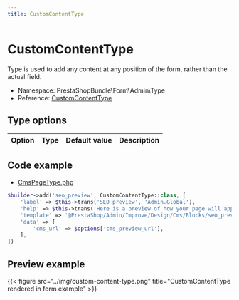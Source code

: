 ```yaml
---
title: CustomContentType
---
```


# CustomContentType

Type is used to add any content at any position of the form, rather than the actual field.

- Namespace: PrestaShopBundle\Form\Admin\Type
- Reference: [CustomContentType](https://github.com/PrestaShop/PrestaShop/blob/8.0.x/src/PrestaShopBundle/Form/Admin/Type/CustomContentType.php)

## Type options

| Option       | Type   | Default value                     | Description                                                                               |
| :----------- | :----- | :-------------------------------- | :---------------------------------------------------------------------------------------- |

## Code example

- [CmsPageType.php](https://github.com/PrestaShop/PrestaShop/blob/8.0.x/src/PrestaShopBundle/Form/Admin/Improve/Design/Pages/CmsPageType.php#L142-L149)

```php
$builder->add('seo_preview', CustomContentType::class, [
    'label' => $this->trans('SEO preview', 'Admin.Global'),
    'help' => $this->trans('Here is a preview of how your page will appear in search engine results.', 'Admin.Global'),
    'template' => '@PrestaShop/Admin/Improve/Design/Cms/Blocks/seo_preview.html.twig',
    'data' => [
        'cms_url' => $options['cms_preview_url'],
    ],
])
```

## Preview example

{{< figure src="../img/custom-content-type.png" title="CustomContentType rendered in form example" >}}
